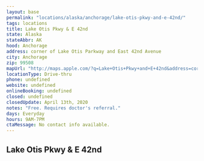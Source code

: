 ```yaml
---
layout: base
permalink: "locations/alaska/anchorage/lake-otis-pkwy-and-e-42nd/"
tags: locations
title: Lake Otis Pkwy & E 42nd
state: Alaska
stateAbbr: AK
hood: Anchorage
address: corner of Lake Otis Parkway and East 42nd Avenue
city: Anchorage
zip: 99508
mapUrl: "http://maps.apple.com/?q=Lake+Otis+Pkwy+and+E+42nd&address=corner+of+Lake+Otis+Parkway+and+East+42nd+Avenue,Anchorage,Alaska,99508"
locationType: Drive-thru
phone: undefined
website: undefined
onlineBooking: undefined
closed: undefined
closedUpdate: April 13th, 2020
notes: "Free. Requires doctor's referral."
days: Everyday
hours: 9AM-7PM
ctaMessage: No contact info available.
---
```

## Lake Otis Pkwy & E 42nd